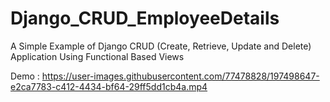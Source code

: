 # Django_CRUD_EmployeeDetails


A Simple Example of Django CRUD (Create, Retrieve, Update and Delete) Application Using Functional Based Views

Demo :
https://user-images.githubusercontent.com/77478828/197498647-e2ca7783-c412-4434-bf64-29ff5dd1cb4a.mp4

